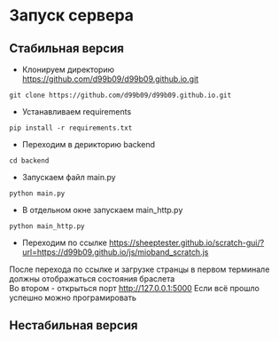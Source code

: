 # Запуск сервера
## Стабильная версия
+ Клонируем директорию https://github.com/d99b09/d99b09.github.io.git

```git clone https://github.com/d99b09/d99b09.github.io.git```

+ Устанавливаем requirements

```pip install -r requirements.txt```

+ Переходим в дерикторию backend

```cd backend```

+ Запускаем файл main.py

```python main.py```

+ В отдельном окне запускаем main_http.py

```python main_http.py```

+ Переходим по ссылке https://sheeptester.github.io/scratch-gui/?url=https://d99b09.github.io/js/mioband_scratch.js

После перехода по ссылке и загрузке странцы в первом терминале должны отображаться состояния браслета  
Во втором - открыться порт http://127.0.0.1:5000
Если всё прошло успешно можно програмировать 

## Нестабильная версия
